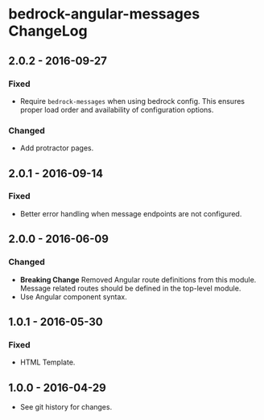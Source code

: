 # bedrock-angular-messages ChangeLog

## 2.0.2 - 2016-09-27

### Fixed
- Require `bedrock-messages` when using bedrock config. This
  ensures proper load order and availability of configuration
  options.

### Changed
- Add protractor pages.

## 2.0.1 - 2016-09-14

### Fixed
- Better error handling when message endpoints are not configured.

## 2.0.0 - 2016-06-09

### Changed
- **Breaking Change** Removed Angular route definitions from this module.
Message related routes should be defined in the top-level module.
- Use Angular component syntax.

## 1.0.1 - 2016-05-30

### Fixed
- HTML Template.

## 1.0.0 - 2016-04-29

- See git history for changes.

